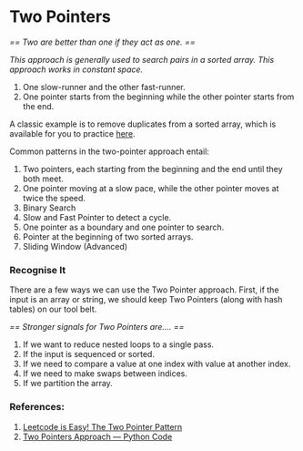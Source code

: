 # Two Pointers

*== Two are better than one if they act as one. ==*

*This approach is generally used to search pairs in a sorted array. This approach works in constant space.*

1. One slow-runner and the other fast-runner.
2. One pointer starts from the beginning while the other pointer starts from the end.

A classic example is to remove duplicates from a sorted array, which is available for you to practice [here](https://leetcode.com/problems/remove-duplicates-from-sorted-array/).

Common patterns in the two-pointer approach entail:

1. Two pointers, each starting from the beginning and the end until they both meet.
2. One pointer moving at a slow pace, while the other pointer moves at twice the speed.
3. Binary Search
4. Slow and Fast Pointer to detect a cycle.
5. One pointer as a boundary and one pointer to search.
6. Pointer at the beginning of two sorted arrays.
7. Sliding Window (Advanced)

### Recognise It

There are a few ways we can use the Two Pointer approach. First, if the input is an array or string, we should keep Two Pointers (along with hash tables) on our tool belt.

*== Stronger signals for Two Pointers are…. ==*
1. If we want to reduce nested loops to a single pass.
2. If the input is sequenced or sorted.
3. If we need to compare a value at one index with value at another index.
4. If we need to make swaps between indices.
5. If we partition the array.


### References:
1. [Leetcode is Easy! The Two Pointer Pattern]([https://medium.com/@timpark0807/leetcode-is-easy-two-pointers-90b9b0f2eb43](https://www.google.com/url?q=https://medium.com/@timpark0807/leetcode-is-easy-two-pointers-90b9b0f2eb43&sa=D&source=calendar&usd=2&usg=AOvVaw3HOscey4eQ6T6lcrlqObK2)  )
2. [Two Pointers Approach — Python Code](https://towardsdatascience.com/two-pointer-approach-python-code-f3986b602640)
